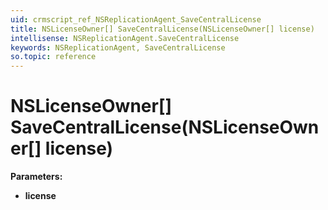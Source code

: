 ```yaml
---
uid: crmscript_ref_NSReplicationAgent_SaveCentralLicense
title: NSLicenseOwner[] SaveCentralLicense(NSLicenseOwner[] license)
intellisense: NSReplicationAgent.SaveCentralLicense
keywords: NSReplicationAgent, SaveCentralLicense
so.topic: reference
---
```


# NSLicenseOwner[] SaveCentralLicense(NSLicenseOwner[] license)

**Parameters:**
 - **license** 
